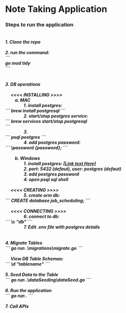<h1>
    Note Taking Application 
</h1>

<h3>
    Steps to run the application
</h3>

<h5>
    <br/>
    1. Clone the repo
    <br/><br/>
    2. run the command: <br/>
    ```<br/>
    go mod tidy<br/>
    ```<br/>
    <br/><br/>
    3. DB operations
    <br/><br/>&emsp;
    <<<< INSTALLING >>>>
    <br/>&emsp;&emsp;
    a. MAC 
    <br/>&emsp;&emsp;&emsp;&emsp;
    1. install postgres: <br/>
    ```
    brew install postgresql
    ```
    <br/>&emsp;&emsp;&emsp;&emsp;
    2. start/stop postgres service: <br/>
    ```
    brew services start/stop postgresql <br/>
    ```
    <br/>&emsp;&emsp;&emsp;&emsp;
    3. <br/>
    ```
    psql postgres
    ```
    <br/>&emsp;&emsp;&emsp;&emsp;
    4. add postgres password: <br/>
    ```
    \password {password};
    ```
    <br/><br/>&emsp;&emsp;
    b. Windows
    <br/>&emsp;&emsp;&emsp;&emsp;
    1. install postgres: 
    <!-- (https://www.postgresql.org/download/windows/) -->
    <a href="https://www.postgresql.org/download/windows/">[Link text Here]</a>
    <br/>&emsp;&emsp;&emsp;&emsp;
    2. port: 5432 (defaut), user: postgres (defaut)
    <br/>&emsp;&emsp;&emsp;&emsp;
    3. add postgres password
    <br/>&emsp;&emsp;&emsp;&emsp;
    4. open psql sql shell
    <br/><br/>&emsp;
    <<<< CREATING >>>>
    <br/>&emsp;&emsp;&emsp;&emsp;
    5. create orm db: <br/>
    ```
    CREATE database job_scheduling;
    ```
    <br/><br/>&emsp;
    <<<< CONNECTING >>>>
    <br/>&emsp;&emsp;&emsp;&emsp;
    6. connect to db: <br/>
    ```
    \c "db"
    ```
    <br/>&emsp;&emsp;&emsp;&emsp;
    7. Edit .env file with postgres details
    <br/><br/><br/>
    4. Migrate Tables <br/>
    ```
    go run .\migrations\migrate.go
    ```
    <br/><br/>&emsp;
    View DB Table Schemas: <br/>
    ```
    \d "tablename"
    ```
    <br/><br/>
    5. Seed Data to the Table <br/>
    ```
    go run .\dataSeeding\dataSeed.go
    ```
    <br/><br/>
    6. Run the application <br/>
    ```
    go run .
    ```
    <br/><br/>
    7. Call APIs
</h5>
